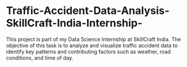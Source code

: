 # Traffic-Accident-Data-Analysis-SkillCraft-India-Internship-
This project is part of my Data Science Internship at SkillCraft India. The objective of this task is to analyze and visualize traffic accident data to identify key patterns and contributing factors such as weather, road conditions, and time of day.
